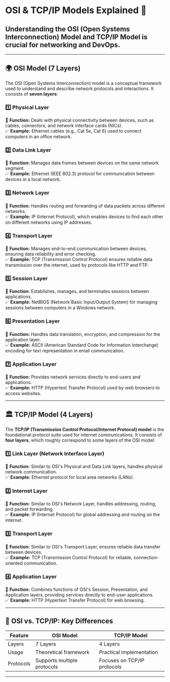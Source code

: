 # OSI & TCP/IP Models Explained 🚀

## Understanding the **OSI (Open Systems Interconnection) Model** and **TCP/IP Model** is crucial for networking and DevOps. 

---

## 🌍 OSI Model (7 Layers)
The OSI (Open Systems Interconnection) model is a conceptual framework used to understand and describe network protocols and interactions. It consists of **seven layers**:

### **1️⃣ Physical Layer**
📌 **Function:** Deals with physical connectivity between devices, such as cables, connectors, and network interface cards (NICs).  
✅ **Example:** Ethernet cables (e.g., Cat 5e, Cat 6) used to connect computers in an office network.

### **2️⃣ Data Link Layer**
📌 **Function:** Manages data frames between devices on the same network segment.  
✅ **Example:** Ethernet (IEEE 802.3) protocol for communication between devices in a local network.

### **3️⃣ Network Layer**
📌 **Function:** Handles routing and forwarding of data packets across different networks.  
✅ **Example:** IP (Internet Protocol), which enables devices to find each other on different networks using IP addresses.

### **4️⃣ Transport Layer**
📌 **Function:** Manages end-to-end communication between devices, ensuring data reliability and error checking.  
✅ **Example:** TCP (Transmission Control Protocol) ensures reliable data transmission over the internet, used by protocols like HTTP and FTP.

### **5️⃣ Session Layer**
📌 **Function:** Establishes, manages, and terminates sessions between applications.  
✅ **Example:** NetBIOS (Network Basic Input/Output System) for managing sessions between computers in a Windows network.

### **6️⃣ Presentation Layer**
📌 **Function:** Handles data translation, encryption, and compression for the application layer.  
✅ **Example:** ASCII (American Standard Code for Information Interchange) encoding for text representation in email communication.

### **7️⃣ Application Layer**
📌 **Function:** Provides network services directly to end-users and applications.  
✅ **Example:** HTTP (Hypertext Transfer Protocol) used by web browsers to access websites.

---

## 🏛️ TCP/IP Model (4 Layers)
The **TCP/IP (Transmission Control Protocol/Internet Protocol) model** is the foundational protocol suite used for internet communications. It consists of **four layers**, which roughly correspond to some layers of the OSI model:

### **1️⃣ Link Layer (Network Interface Layer)**
📌 **Function:** Similar to OSI's Physical and Data Link layers, handles physical network communication.  
✅ **Example:** Ethernet protocol for local area networks (LANs).

### **2️⃣ Internet Layer**
📌 **Function:** Similar to OSI's Network Layer, handles addressing, routing, and packet forwarding.  
✅ **Example:** IP (Internet Protocol) for global addressing and routing on the internet.

### **3️⃣ Transport Layer**
📌 **Function:** Similar to OSI's Transport Layer, ensures reliable data transfer between devices.  
✅ **Example:** TCP (Transmission Control Protocol) for reliable, connection-oriented communication.

### **4️⃣ Application Layer**
📌 **Function:** Combines functions of OSI's Session, Presentation, and Application layers, providing services directly to end-user applications.  
✅ **Example:** HTTP (Hypertext Transfer Protocol) for web browsing.

---

## 🔄 OSI vs. TCP/IP: Key Differences
| Feature | OSI Model | TCP/IP Model |
|---------|----------|-------------|
| Layers | 7 Layers | 4 Layers |
| Usage | Theoretical framework | Practical implementation |
| Protocols | Supports multiple protocols | Focuses on TCP/IP protocols |

---
